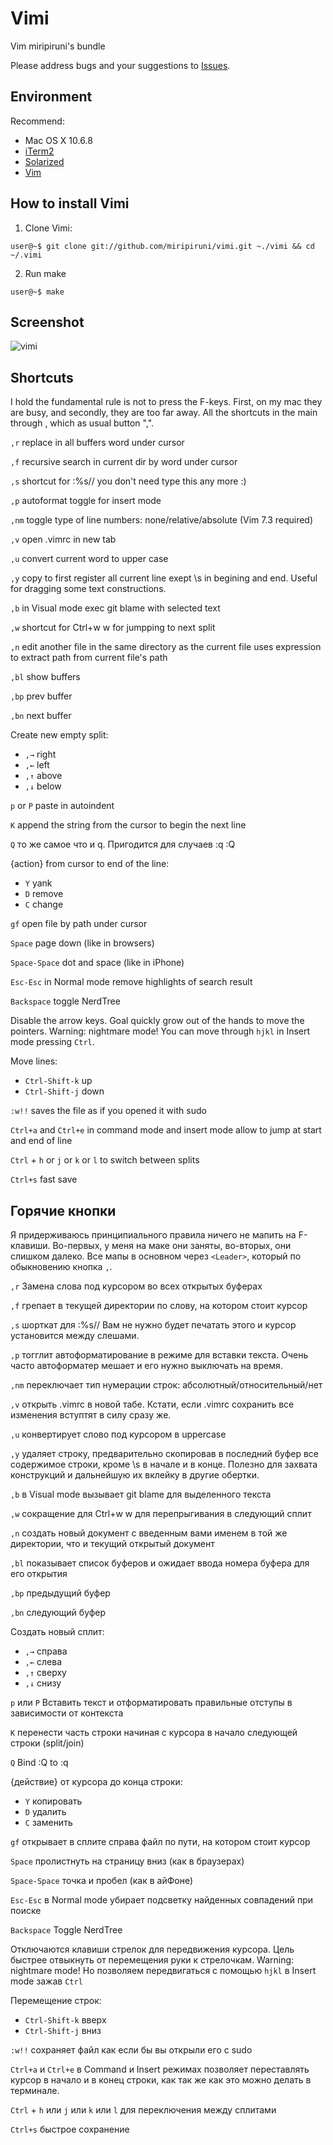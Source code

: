 # Vimi

Vim miripiruni's bundle

Please address bugs and your suggestions to [Issues](http://github.com/miripiruni/vimi/issues).

Environment
------------

Recommend:

* Mac OS X 10.6.8
* [iTerm2](http://www.iterm2.com/#/section/home)
* [Solarized](https://github.com/altercation/solarized/blob/master/iterm2-colors-solarized/Solarized%20Dark.itermcolors)
* [Vim](http://vim.org/)


How to install Vimi
--------------

1. Clone Vimi:

```
user@~$ git clone git://github.com/miripiruni/vimi.git ~./vimi && cd ~/.vimi
```

2. Run make

```
user@~$ make
```


Screenshot
--------

![vimi](http://miripiruni.org/i/vimi.png "vimi")


Shortcuts
--------
I hold the fundamental rule is not to press the F-keys. First, on my mac they are busy, and secondly, they are too far away. All the shortcuts in the main through <Leader>, which as usual button ",".

`,r` replace in all buffers word under cursor

`,f` recursive search in current dir by word under cursor

`,s` shortcut for :%s//<left> you don't need type this any more :)

`,p` autoformat toggle for insert mode

`,nm` toggle type of line numbers: none/relative/absolute (Vim 7.3 required)

`,v` open .vimrc in new tab

`,u` convert current word to upper case

`,y` copy to first register all current line exept \s in begining and end. Useful for dragging some text constructions.

`,b` in Visual mode exec git blame with selected text

`,w` shortcut for Ctrl+w w for jumpping to next split

`,n` edit another file in the same directory as the current file uses expression to extract path from current file's path

`,bl` show buffers

`,bp` prev buffer

`,bn` next buffer

Create new empty split:

* `,→` right
* `,←` left
* `,↑` above
* `,↓` below

`p` or `P` paste in autoindent

`K` append the string from the cursor to begin the next line

`Q` то же самое что и q. Пригодится для случаев :q :Q

{action} from cursor to end of the line:

* `Y` yank
* `D` remove
* `C` change

`gf` open file by path under cursor

`Space` page down (like in browsers)

`Space-Space` dot and space (like in iPhone)

`Esc-Esc` in Normal mode remove highlights of search result

`Backspace` toggle NerdTree

Disable the arrow keys. Goal quickly grow out of the hands to move the pointers. Warning: nightmare mode! You can move through `hjkl` in Insert mode pressing `Ctrl`.

Move lines:

* `Ctrl-Shift-k` up
* `Ctrl-Shift-j` down

`:w!!` saves the file as if you opened it with sudo

`Ctrl+a` and `Ctrl+e` in command mode and insert mode allow to jump at start and end of line

`Ctrl` + `h` or `j` or `k` or `l` to switch between splits

`Ctrl+s` fast save


Горячие кнопки
--------

Я придерживаюсь принципиального правила ничего не мапить на F-клавиши. Во-первых, у меня
на маке они заняты, во-вторых, они слишком далеко. Все мапы в основном через `<Leader>`, который по обыкновению кнопка `,`.


`,r` Замена слова под курсором во всех открытых буферах

`,f` грепает в текущей директории по слову, на котором стоит курсор

`,s` шорткат для :%s//<left> Вам не нужно будет печатать этого и курсор
установится между слешами.

`,p` тогглит автоформатирование в режиме для вставки текста. Очень часто автоформатер мешает и его нужно выключать на время.

`,nm` переключает тип нумерации строк: абсолютный/относительный/нет

`,v` открыть .vimrc в новой табе. Кстати, если .vimrc сохранить все изменения вступтят в силу сразу же.

`,u` конвертирует слово под курсором в uppercase

`,y` удаляет строку, предварительно скопировав в последний буфер все содержимое
строки, кроме \s в начале и в конце. Полезно для захвата конструкций и
дальнейшую их вклейку в другие обертки.

`,b` в Visual mode вызывает git blame для выделенного текста

`,w` сокращение для Ctrl+w w для перепрыгивания в следующий сплит

`,n` создать новый документ с введенным вами именем в той же директории, что и текущий открытый документ

`,bl` показывает список буферов и ожидает ввода номера буфера для его открытия

`,bp` предыдущий буфер

`,bn` следующий буфер

Создать новый сплит:

* `,→` справа
* `,←` слева
* `,↑` сверху
* `,↓` снизу

`p` или `P` Вставить текст и отформатировать правильные отступы в зависимости от контекста

`K` перенести часть строки начиная с курсора в начало следующей строки (split/join)

`Q` Bind :Q to :q

{действие} от курсора до конца строки:

* `Y` копировать
* `D` удалить
* `C` заменить

`gf` открывает в сплите справа файл по пути, на котором стоит курсор

`Space` пролистнуть на страницу вниз (как в браузерах)

`Space-Space` точка и пробел (как в айФоне)

`Esc-Esc` в Normal mode убирает подсветку найденных совпадений при поиске

`Backspace` Toggle NerdTree

Отключаются клавиши стрелок для передвижения курсора. Цель быстрее отвыкнуть от перемещения руки к стрелочкам. Warning: nightmare mode! Но позволяем передвигаться с помощью `hjkl` в Insert mode зажав `Ctrl`

Перемещение строк:

* `Ctrl-Shift-k` вверх
* `Ctrl-Shift-j` вниз

`:w!!` сохраняет файл как если бы вы открыли его с sudo

`Ctrl+a` и `Ctrl+e` в Command и Insert режимах позволяет переставлять курсор в начало и в конец строки, как так же как это можно делать в терминале.

`Ctrl` + `h` или `j` или `k` или `l` для переключения между сплитами

`Ctrl+s` быстрое сохранение

